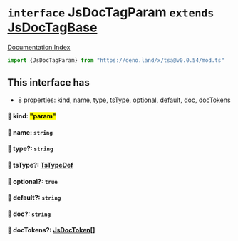# `interface` JsDocTagParam `extends` [JsDocTagBase](../interface.JsDocTagBase/README.md)

[Documentation Index](../README.md)

```ts
import {JsDocTagParam} from "https://deno.land/x/tsa@v0.0.54/mod.ts"
```

## This interface has

- 8 properties:
[kind](#-kind-param),
[name](#-name-string),
[type](#-type-string),
[tsType](#-tstype-tstypedef),
[optional](#-optional-true),
[default](#-default-string),
[doc](#-doc-string),
[docTokens](#-doctokens-jsdoctoken)


#### 📄 kind: <mark>"param"</mark>



#### 📄 name: `string`



#### 📄 type?: `string`



#### 📄 tsType?: [TsTypeDef](../type.TsTypeDef/README.md)



#### 📄 optional?: `true`



#### 📄 default?: `string`



#### 📄 doc?: `string`



#### 📄 docTokens?: [JsDocToken](../interface.JsDocToken/README.md)\[]



